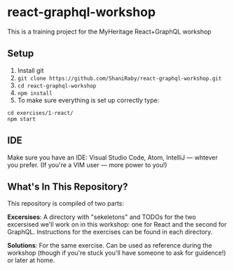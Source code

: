 # react-graphql-workshop
This is a training project for the MyHeritage React+GraphQL workshop


## Setup
1. Install git
2. `git clone https://github.com/ShaniRaby/react-graphql-workshop.git`
3. `cd react-graphql-workshop`
4. `npm install`
5. To make sure everything is set up correctly type:
```
cd exercises/1-react/
npm start
```

## IDE
Make sure you have an IDE: Visual Studio Code, Atom, IntelliJ — whtever you prefer.
(If you're a VIM user — more power to you!)

## What's In This Repository?
This repository is compiled of two parts:

**Excersises**: A directory with "sekeletons" and TODOs for the two excersised we'll work on in this workshop: one for React and the second for GraphQL. Instructions for the exercises can be found in each directory.

**Solutions**: For the same exercise. Can be used as reference during the workshop (though if you're stuck you'll have someone to ask for guidence!) or later at home.
